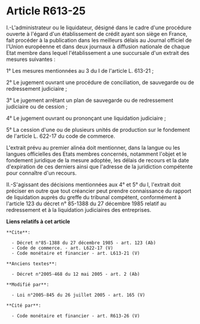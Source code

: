 # Article R613-25

I.-L'administrateur ou le liquidateur, désigné dans le cadre d'une procédure ouverte à l'égard d'un établissement de crédit
ayant son siège en France, fait procéder à la publication dans les meilleurs délais au Journal officiel de l'Union européenne
et dans deux journaux à diffusion nationale de chaque Etat membre dans lequel l'établissement a une succursale d'un extrait
des mesures suivantes : 

1° Les mesures mentionnées au 3 du I de l'article L. 613-21 ; 

2° Le jugement ouvrant une procédure de conciliation, de sauvegarde ou de redressement judiciaire ; 

3° Le jugement arrêtant un plan de sauvegarde ou de redressement judiciaire ou de cession ; 

4° Le jugement ouvrant ou prononçant une liquidation judiciaire ; 

5° La cession d'une ou de plusieurs unités de production sur le fondement de l'article L. 622-17 du code de commerce. 

L'extrait prévu au premier alinéa doit mentionner, dans la langue ou les langues officielles des Etats membres concernés,
notamment l'objet et le fondement juridique de la mesure adoptée, les délais de recours et la date d'expiration de ces
derniers ainsi que l'adresse de la juridiction compétente pour connaître d'un recours. 

II.-S'agissant des décisions mentionnées aux 4° et 5° du I, l'extrait doit préciser en outre que tout créancier peut prendre
connaissance du rapport de liquidation auprès du greffe du tribunal compétent, conformément à l'article 123 du décret n°
85-1388 du 27 décembre 1985 relatif au redressement et à la liquidation judiciaires des entreprises.

**Liens relatifs à cet article**

	**Cite**:

	  - Décret n°85-1388 du 27 décembre 1985 - art. 123 (Ab)
	  - Code de commerce. - art. L622-17 (V)
	  - Code monétaire et financier - art. L613-21 (V)

	**Anciens textes**:

	  - Décret n°2005-468 du 12 mai 2005 - art. 2 (Ab)

	**Modifié par**:

	  - Loi n°2005-845 du 26 juillet 2005 - art. 165 (V)

	**Cité par**:

	  - Code monétaire et financier - art. R613-26 (V)
